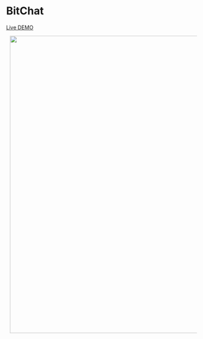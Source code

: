 # BitChat

[Live DEMO](https://appetize.io/app/b_asoy3h3r3k4dgojrdqujetjkni)

<a href="https://appetize.io/app/b_asoy3h3r3k4dgojrdqujetjkni">
<img src="media/bitchatApp.mp4" 
width="800" hspace="10" >
</a>


